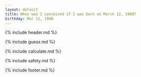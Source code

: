 ```yaml
---
layout: default
title: When was I conceived if I was born on March 12, 1908?
birthday: Mar 12, 1908
---
```


{% include header.md %}

{% include guess.md %}

{% include calculate.md %}

{% include safety.md %}

{% include footer.md %}



